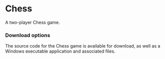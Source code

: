 # Chess
A two-player Chess game.

### Download options
The source code for the Chess game is available for download, as well as a Windows executable application and associated files.

